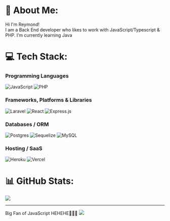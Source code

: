 # 💫 About Me:
Hi I'm Reymond!<br>I am a Back End developer who likes to work with JavaScript/Typescript & PHP. I’m currently learning Java

# 💻 Tech Stack:
<!-- Programming Languages -->
### Programming Languages
![JavaScript](https://img.shields.io/badge/javascript-%23323330.svg?style=for-the-badge&logo=javascript&logoColor=%23F7DF1E) 
![PHP](https://img.shields.io/badge/php-%23777BB4.svg?style=for-the-badge&logo=php&logoColor=white) 

<!-- Frameworks, Platforms & Libraries -->
### Frameworks, Platforms & Libraries
![Laravel](https://img.shields.io/badge/laravel-%23FF2D20.svg?style=for-the-badge&logo=laravel&logoColor=white) 
![React](https://img.shields.io/badge/react-%2320232a.svg?style=for-the-badge&logo=react&logoColor=%2361DAFB) 
![Express.js](https://img.shields.io/badge/express.js-%23404d59.svg?style=for-the-badge&logo=express&logoColor=%2361DAFB) 

<!-- Databases / ORM -->
### Databases / ORM
![Postgres](https://img.shields.io/badge/postgres-%23316192.svg?style=for-the-badge&logo=postgresql&logoColor=white) 
![Sequelize](https://img.shields.io/badge/Sequelize-52B0E7?style=for-the-badge&logo=Sequelize&logoColor=white) 
![MySQL](https://img.shields.io/badge/mysql-4479A1.svg?style=for-the-badge&logo=mysql&logoColor=white) 

<!-- Hosting / SaaS -->
### Hosting / SaaS
![Heroku](https://img.shields.io/badge/heroku-%23430098.svg?style=for-the-badge&logo=heroku&logoColor=white) 
![Vercel](https://img.shields.io/badge/vercel-%23000000.svg?style=for-the-badge&logo=vercel&logoColor=white) 

# 📊 GitHub Stats:
![](https://github-readme-stats.vercel.app/api/top-langs/?username=ReymonRizz&theme=dark&hide_border=true&include_all_commits=false&count_private=false&layout=compact)

---
Big Fan of JavaScript HEHEHE🤑🤑🤑
[![](https://visitcount.itsvg.in/api?id=ReymonRizz&icon=0&color=0)](https://visitcount.itsvg.in)
